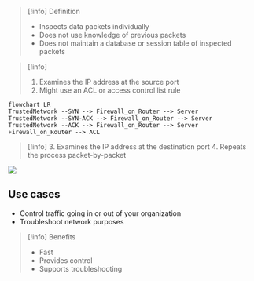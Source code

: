 
>[!info] Definition
>- Inspects data packets individually
>- Does not use knowledge of previous packets
>- Does not maintain a database or session table of inspected packets


>[!info]
>1. Examines the IP address at the source port
>2. Might use an ACL or access control list rule


```mermaid
flowchart LR
TrustedNetwork --SYN --> Firewall_on_Router --> Server
TrustedNetwork --SYN-ACK --> Firewall_on_Router --> Server
TrustedNetwork --ACK --> Firewall_on_Router --> Server
Firewall_on_Router --> ACL
```
>[!info]
>3. Examines the IP address at the destination port
>4. Repeats the process packet-by-packet

<img src="https://static.thegeekstuff.com/wp-content/uploads/2011/10/tcp-ip.png">

## Use cases
- Control traffic going in or out of your organization
- Troubleshoot network purposes

> [!info] Benefits
> - Fast
> - Provides control
> - Supports troubleshooting

